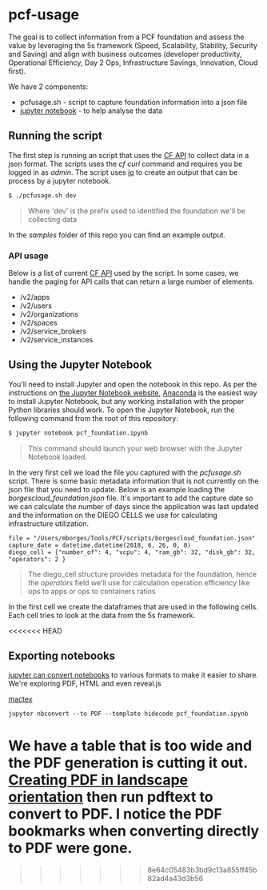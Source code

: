 # pcf-usage

The goal is to collect information from a PCF foundation and assess the value by leveraging the 5s framework (Speed, Scalability, Stability, Security and Saving) and align with business outcomes (developer productivity, Operational Efficiency, Day 2 Ops, Infrastructure Savings, Innovation, Cloud first).

We have 2 components:
* pcfusage.sh - script to capture foundation information into a json file
* [jupyter notebook](https://jupyter-notebook.readthedocs.io/en/stable/) - to help analyse the data

## Running the script
The first step is running an script that uses the [CF API](https://apidocs.cloudfoundry.org/2.4.0/) to collect data in a json format. The scripts uses the _cf curl_ command and requires you be logged in as _admin_. The script uses [jq](https://stedolan.github.io/jq/) to create an output that can be process by a jupyter notebook.

```bash
$ ./pcfusage.sh dev
```
> Where 'dev' is the prefix used to identified the foundation we'll be collecting data

In the _samples_ folder of this repo you can find an example output.

### API usage
Below is a list of current [CF API](https://apidocs.cloudfoundry.org/2.4.0/) used by the script. In some cases, we handle the paging for API calls that can return a large number of elements.

* /v2/apps
* /v2/users
* /v2/organizations
* /v2/spaces
* /v2/service_brokers
* /v2/service_instances

## Using the Jupyter Notebook
You'll need to install Jupyter and open the notebook in this repo. As per the instructions on [the Jupyter Notebook website](http://jupyter.readthedocs.io/en/latest/install.html), [Anaconda](https://www.anaconda.com/download) is the easiest way to install Jupyter Notebook, but any working installation with the proper Python libraries should work.  To open the Jupyter Notebook, run the following command from the root of this repository:

```bash
$ jupyter notebook pcf_foundation.ipynb
```
> This command should launch your web browser with the Jupyter Notebook loaded.

In the very first cell we load the file you captured with the _pcfusage.sh_ script. There is some basic metadata information that is not currently on the json file that you need to update. Below is an example loading the _borgescloud_foundation.json_ file. It's important to add the capture date so we can calculate the number of days since the application was last updated and the information on the DIEGO CELLS we use for calculating infrastructure utilization.

```
file = "/Users/mborges/Tools/PCF/scripts/borgescloud_foundation.json"
capture_date = datetime.datetime(2018, 6, 26, 0, 0)
diego_cell = {"number_of": 4, "vcpu": 4, "ram_gb": 32, "disk_gb": 32, "operators": 2 }
```

> The diego_cell structure provides metadata for the foundation, hence
> the _operators_ field we'll use for calculation operation efficiency like
> ops to apps or ops to containers ratios

In the first cell we create the dataframes that are used in the following cells. Each cell tries to look at the data from the 5s framework. 

<<<<<<< HEAD
## Exporting notebooks
[jupyter can convert notebooks](https://nbconvert.readthedocs.io/en/latest/) to various formats to make it easier to share. We're exploring PDF, HTML and even reveal.js 


[mactex](http://www.tug.org/mactex/)

```
jupyter nbconvert --to PDF --template hidecode pcf_foundation.ipynb
```

We have a table that is too wide and the PDF generation is cutting it out. 
[Creating PDF in landscape orientation](https://stackoverflow.com/questions/29218190/how-to-get-landscape-orientation-when-converting-ipython-notebook-to-pdf/36718539) then run pdftext to convert to PDF. I notice the PDF bookmarks when converting directly to PDF were gone.
=======
>>>>>>> 8e64c05483b3bd9c13a855ff45b82ad4a43d3b56
